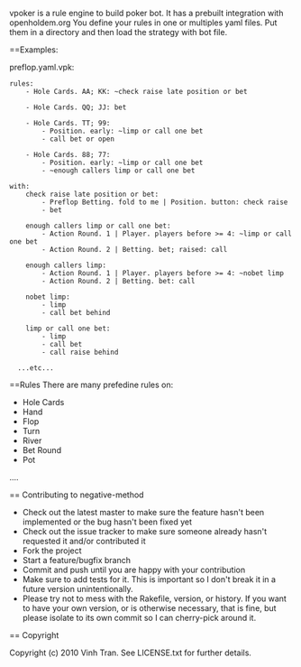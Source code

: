 vpoker is a rule engine to build poker bot.
It has a prebuilt integration with openholdem.org
You define your rules in one or multiples yaml files. Put them in a directory
and then load the strategy with bot file.

==Examples:

preflop.yaml.vpk:

    rules:
        - Hole Cards. AA; KK: ~check raise late position or bet

        - Hole Cards. QQ; JJ: bet

        - Hole Cards. TT; 99:
            - Position. early: ~limp or call one bet
            - call bet or open

        - Hole Cards. 88; 77:
            - Position. early: ~limp or call one bet
            - ~enough callers limp or call one bet
     
    with:
        check raise late position or bet:
            - Preflop Betting. fold to me | Position. button: check raise
            - bet
      
        enough callers limp or call one bet:
            - Action Round. 1 | Player. players before >= 4: ~limp or call one bet
            - Action Round. 2 | Betting. bet; raised: call
      
        enough callers limp:
            - Action Round. 1 | Player. players before >= 4: ~nobet limp
            - Action Round. 2 | Betting. bet: call
      
        nobet limp:
            - limp
            - call bet behind
      
        limp or call one bet:
            - limp
            - call bet
            - call raise behind

      ...etc...

==Rules
  There are many prefedine rules on:
  * Hole Cards
  * Hand
  * Flop
  * Turn
  * River
  * Bet Round
  * Pot
  
  ....

== Contributing to negative-method
 
* Check out the latest master to make sure the feature hasn't been implemented or the bug hasn't been fixed yet
* Check out the issue tracker to make sure someone already hasn't requested it and/or contributed it
* Fork the project
* Start a feature/bugfix branch
* Commit and push until you are happy with your contribution
* Make sure to add tests for it. This is important so I don't break it in a future version unintentionally.
* Please try not to mess with the Rakefile, version, or history. If you want to have your own version, or is otherwise necessary, that is fine, but please isolate to its own commit so I can cherry-pick around it.

== Copyright

Copyright (c) 2010 Vinh Tran. See LICENSE.txt for
further details.
